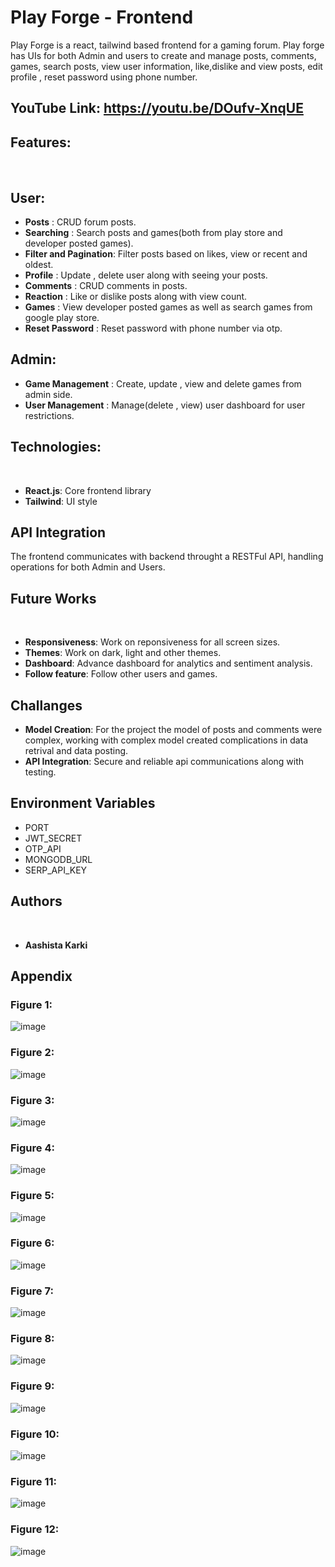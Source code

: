# Play Forge - Frontend

Play Forge is a react, tailwind based frontend for a gaming forum. Play forge has UIs for both Admin and users to create and manage posts, comments, games, search posts, view user information, like,dislike and view posts, edit profile , reset password using phone number.

## YouTube Link: https://youtu.be/DOufv-XnqUE

## Features:
<br>

## User:
* **Posts** : CRUD forum posts.
* **Searching** : Search posts and games(both from play store and developer posted games).
* **Filter and Pagination**: Filter posts based on likes, view or recent and oldest.
* **Profile** : Update , delete user along with seeing your posts.
* **Comments** : CRUD comments in posts.
* **Reaction** : Like or dislike posts along with view count.
* **Games** : View developer posted games as well as search games from google play store.
* **Reset Password** : Reset password with phone number via otp.

## Admin:
* **Game Management** : Create, update , view and delete games from admin side.
* **User Management** : Manage(delete , view) user dashboard for user restrictions.




## Technologies:
<br>

* **React.js**: Core frontend library
* **Tailwind**: UI style



## API Integration <br>

The frontend communicates with backend throught a RESTFul API, handling operations for both Admin and Users.



## Future Works
<br>

* **Responsiveness**: Work on reponsiveness for all screen sizes.
* **Themes**: Work on dark, light and other themes.
* **Dashboard**: Advance dashboard for analytics and sentiment analysis.
* **Follow feature**: Follow other users and games.



## Challanges
* **Model Creation**: For the project the model of posts and comments were complex, working with complex model created complications in data retrival and data posting.
* **API Integration**: Secure and reliable api communications along with testing.

## Environment Variables
* PORT
* JWT_SECRET
* OTP_API
* MONGODB_URL
* SERP_API_KEY

## Authors
<br>

* **Aashista Karki**



## Appendix

### Figure 1:
![image](https://github.com/user-attachments/assets/507d5583-b6a2-4bd6-8e6c-a2c9027f7961)

### Figure 2:
![image](https://github.com/user-attachments/assets/21e58ef0-433e-41fc-92b2-a4f712468822)

### Figure 3:
![image](https://github.com/user-attachments/assets/8ba7dfa6-115c-43c2-a346-97f97417ab50)

### Figure 4:
![image](https://github.com/user-attachments/assets/96e1b404-faed-4c36-a3a2-25fcef0a6075)

### Figure 5:
![image](https://github.com/user-attachments/assets/d857175f-0e67-4ab4-9b73-89cb7c5a6eb3)

### Figure 6:
![image](https://github.com/user-attachments/assets/ee6fda86-e322-471d-8d61-5d963e86dac7)

### Figure 7:
![image](https://github.com/user-attachments/assets/8ebfa3b5-c551-4014-93b2-363932dbc041)

### Figure 8:
![image](https://github.com/user-attachments/assets/73f3012d-ee7e-4cab-bdf3-d1f712a0e7e0)

### Figure 9:
![image](https://github.com/user-attachments/assets/b66d3522-8c4e-467f-be5e-562356bba3b4)

### Figure 10:
![image](https://github.com/user-attachments/assets/ca019608-2b85-48d7-b764-518a05349159)

### Figure 11:
![image](https://github.com/user-attachments/assets/b88b0021-6e25-43b1-98ef-9966db00b495)

### Figure 12:
![image](https://github.com/user-attachments/assets/ce217f05-ca3b-4532-a7ce-c8a2b04ccb21)
